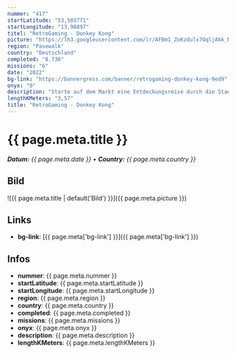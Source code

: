```yaml
---
nummer: "417"
startLatitude: "53,503771"
startLongitude: "13,98897"
titel: "RetroGaming - Donkey Kong"
picture: "https://lh3.googleusercontent.com/lr/AFBm1_ZoKzdulx7OqljAkk_Nz4fD4hgWzjjIfteOQXuvHef0SBfcwhRK7tq04JflBGpYAvFTZ_0GY5X9ge4pq5xQ1NcdTyHmhkGFTje3jWS_CBkqECLo5MCARWzZy8OXYFsFea0BSTq3Fm0euSUw9NznU6u2h5RhQWaFUjexONfyJrNW1f9fbN9Onqb2o58uZZLmSiZ_93jgYup5umf8Q34uXy4QglYqTU8rvD_TkYG136IPQf2BM7yOCH-lOgoX-B-7MgHKFrbNd1Cn60GyAcy2XY-2MsD_vHIc1zEhXLyLhpMZ6NKvNT6x0slzQiGo1bPZpbFe5celFb5O1cOoO_CxuoOCmpq711ivY1_RDwJqYObrO7zDVqCuIh70QyQlhWrtovuBCOywsjniigyO1Il3K-b8PhluinVHYpdX1Ts1iqdkfUYPPxeTbNpb4rWx4d-zCK93f0T5a9tiAeca3g3stjZAz6i4Quo10zxdd2BnpmM8sJfe6Na0UCGJxKriHJ-BPJEEV_cUwDeM8PRQiPxFtdt5n9b02F9X26CmqxrRjMKNUR2fIQ2KI41hAiRKhVrzuq2gK5fhXwoqMtsM-Uoh00BQ3tspaxbWEmdh1KnX12wg4pIGNnUUkmk-sEp_ykC9208VXwl01raYYTgre0Z97HgR6ZYO1ngE4I2rmVw_rGdbaT0fmfZ115uh857L-zy3hZWy1WRDkIiRJYB7Up6mDtD1Eu-47fe6yoGmVL5ZH1VsoTyYbCZqJbK8taymaXbLot1JRXYdT6zGVBZ8dIIag3sP41iAymrZdf1H1G4dW76Aue_j0oDfY33SxmHiHShDQe4wopU47nuBvj6cXewoQVLjU6EmJc7hLR2d1ac7agq9KRzKYx6ubb8rYP9ATgch9Mkq61nY"
region: "Pasewalk"
country: "Deutschland"
completed: "8.736"
missions: "6"
date: "2022"
bg-link: "https://bannergress.com/banner/retrogaming-donkey-kong-9ed9"
onyx: "0"
description: "Starte auf dem Markt eine Entdeckungsreise durch die Stadt Pasewalk und entdecke dabei die Sehenswürdigkeiten der Stadt"
lengthKMeters: "3,57"
title: "RetroGaming - Donkey Kong"
---
```


# {{ page.meta.title }}
_**Datum:** {{ page.meta.date }} • **Country:** {{ page.meta.country }}_

## Bild
![{{ page.meta.title | default('Bild') }}]({{ page.meta.picture }})

## Links
- **bg-link**: [{{ page.meta['bg-link'] }}]({{ page.meta['bg-link'] }})

## Infos
- **nummer**: {{ page.meta.nummer }}
- **startLatitude**: {{ page.meta.startLatitude }}
- **startLongitude**: {{ page.meta.startLongitude }}
- **region**: {{ page.meta.region }}
- **country**: {{ page.meta.country }}
- **completed**: {{ page.meta.completed }}
- **missions**: {{ page.meta.missions }}
- **onyx**: {{ page.meta.onyx }}
- **description**: {{ page.meta.description }}
- **lengthKMeters**: {{ page.meta.lengthKMeters }}

